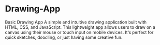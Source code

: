 # Drawing-App
Basic Drawing App A simple and intuitive drawing application built with HTML, CSS, and JavaScript. This lightweight app allows users to draw on a canvas using their mouse or touch input on mobile devices. It's perfect for quick sketches, doodling, or just having some creative fun. 
